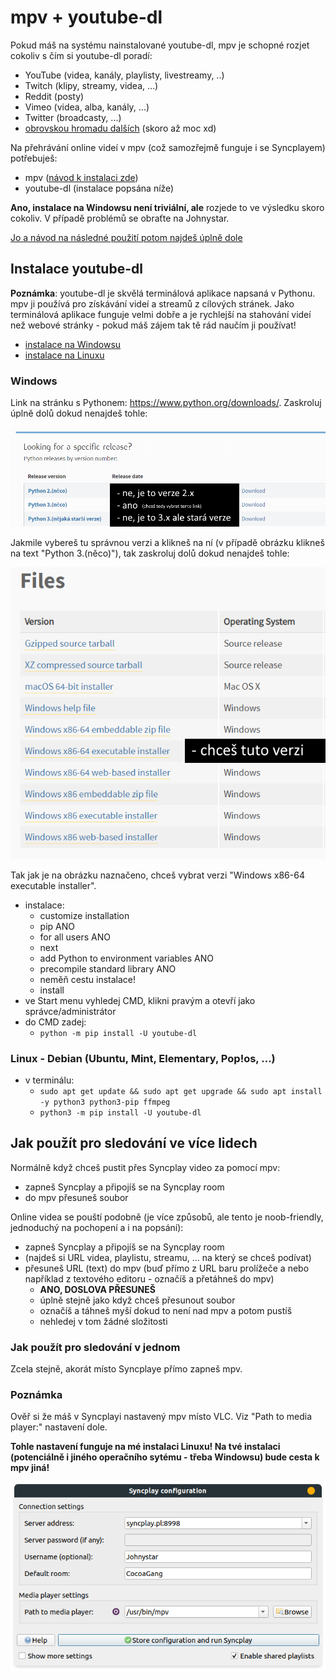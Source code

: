# mpv + youtube-dl

Pokud máš na systému nainstalované youtube-dl, mpv je schopné rozjet cokoliv s čím si youtube-dl poradí:

- YouTube (videa, kanály, playlisty, livestreamy, ..)
- Twitch (klipy, streamy, videa, ...)
- Reddit (posty)
- Vimeo (videa, alba, kanály, ...)
- Twitter (broadcasty, ...)
- [obrovskou hromadu dalších](https://ytdl-org.github.io/youtube-dl/supportedsites.html) (skoro až moc xd)

Na přehrávání online videí v mpv (což samozřejmě funguje i se Syncplayem) potřebuješ:

- mpv ([návod k instalaci zde](instalace-zaklad.md#mpv-funguje-se-syncplayem-nejlepe))
- youtube-dl (instalace popsána níže)

**Ano, instalace na Windowsu není triviální, ale** rozjede to ve výsledku skoro cokoliv. V případě problémů se obraťte na Johnystar.

[Jo a návod na následné použití potom najdeš úplně dole](#jak-pouzit-pro-sledovani-ve-vice-lidech)

## Instalace youtube-dl

**Poznámka**: youtube-dl je skvělá terminálová aplikace napsaná v Pythonu. mpv ji používá pro získávání videí a streamů z cílových stránek. Jako terminálová aplikace funguje velmi dobře a je rychlejší na stahování videí než webové stránky - pokud máš zájem tak tě rád naučím ji používat!

- [instalace na Windowsu](#windows)
- [instalace na Linuxu](#linux-debian-ubuntu-mint-elementary-popos)

### Windows

Link na stránku s Pythonem: <https://www.python.org/downloads/>. Zaskroluj úplně dolů dokud nenajdeš tohle:

![rip obrázek, chjo](python-verze.png)

Jakmile vybereš tu správnou verzi a klikneš na ní (v případě obrázku klikneš na text "Python 3.(něco)"), tak zaskroluj dolů dokud nenajdeš tohle:

![rip obrázek, chjo](python-64.png)

Tak jak je na obrázku naznačeno, chceš vybrat verzi "Windows x86-64 executable installer".

- instalace:
	- customize installation
	- pip ANO
	- for all users ANO
	- next
	- add Python to environment variables ANO
	- precompile standard library ANO
	- neměň cestu instalace!
	- install
- ve Start menu vyhledej CMD, klikni pravým a otevří jako správce/administrátor
- do CMD zadej:
	- ``python -m pip install -U youtube-dl``

### Linux - Debian (Ubuntu, Mint, Elementary, Pop!os, ...)

- v terminálu:
	- ``sudo apt get update && sudo apt get upgrade && sudo apt install -y python3 python3-pip ffmpeg``
	- ``python3 -m pip install -U youtube-dl``

## Jak použít pro sledování ve více lidech

Normálně když chceš pustit přes Syncplay video za pomocí mpv:

- zapneš Syncplay a připojíš se na Syncplay room
- do mpv přesuneš soubor

Online videa se pouští podobně (je více způsobů, ale tento je noob-friendly, jednoduchý na pochopení a i na popsání):

- zapneš Syncplay a připojíš se na Syncplay room
- (najdeš si URL videa, playlistu, streamu, ... na který se chceš podívat)
- přesuneš URL (text) do mpv (buď přímo z URL baru prolížeče a nebo například z textového editoru - označíš a přetáhneš do mpv)
	- **ANO, DOSLOVA PŘESUNEŠ**
	- úplně stejně jako když chceš přesunout soubor
	- označíš a táhneš myší dokud to není nad mpv a potom pustíš
	- nehledej v tom žádné složitosti

### Jak použít pro sledování v jednom

Zcela stejně, akorát místo Syncplaye přímo zapneš mpv.

### Poznámka

Ověř si že máš v Syncplayi nastavený mpv místo VLC. Viz "Path to media player:" nastavení dole.

**Tohle nastavení funguje na mé instalaci Linuxu! Na tvé instalaci (potenciálně i jiného operačního sytému - třeba Windowsu) bude cesta k mpv jiná!**

![jestli tu nevidíš screenshot Syncplaye na Linuxu, tak to máš fakt blbý](syncplay-mpv.png)